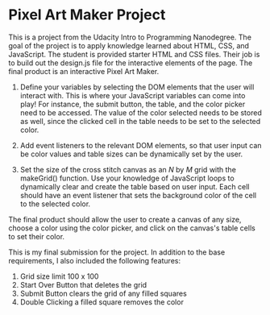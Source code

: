 # Pixel Art Maker Project

This is a project from the Udacity Intro to Programming Nanodegree. The goal of the project is to apply knowledge learned about HTML, CSS, and JavaScript. The student is provided starter HTML and CSS files. Their job is to build out the design.js file for the interactive elements of the page. The final product is an interactive Pixel Art Maker. 


1. Define your variables by selecting the DOM elements that the user will interact with. This is where your JavaScript variables can come into play! For instance, the submit button, the table, and the color picker need to be accessed. The value of the color selected needs to be stored as well, since the clicked cell in the table needs to be set to the selected color.

2. Add event listeners to the relevant DOM elements, so that user input can be color values and table sizes can be dynamically set by the user.

3. Set the size of the cross stitch canvas as an _N_ by _M_ grid with the makeGrid() function. Use your knowledge of JavaScript loops to dynamically clear and create the table based on user input. Each cell should have an event listener that sets the background color of the cell to the selected color.

The final product should allow the user to create a canvas of any size, choose a color using the color picker, and click on the canvas's table cells to set their color.

This is my final submission for the project. In addition to the base requirements, I also included the following features:

1. Grid size limit 100 x 100
2. Start Over Button that deletes the grid
3. Submit Button clears the grid of any filled squares 
4. Double Clicking a filled square removes the color
